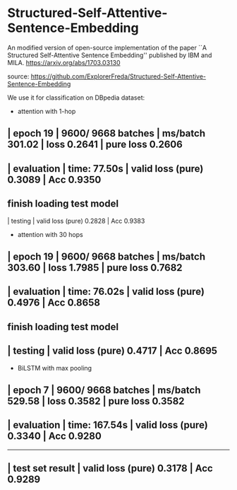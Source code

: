# Structured-Self-Attentive-Sentence-Embedding
An modified version of open-source implementation of the paper ``A Structured Self-Attentive Sentence Embedding'' published by IBM and MILA. 
https://arxiv.org/abs/1703.03130

source: https://github.com/ExplorerFreda/Structured-Self-Attentive-Sentence-Embedding

We use it for classification on DBpedia dataset: 
* attention with 1-hop

| epoch  19 |  9600/ 9668 batches | ms/batch 301.02 | loss 0.2641 | pure loss 0.2606
-----------------------------------------------------------------------------------------
| evaluation | time: 77.50s | valid loss (pure) 0.3089 | Acc   0.9350
-----------------------------------------------------------------------------------------
finish loading test model
-----------------------------------------------------------------------------------------
| testing | valid loss (pure) 0.2828 | Acc   0.9383

* attention with 30 hops

| epoch  19 |  9600/ 9668 batches | ms/batch 303.60 | loss 1.7985 | pure loss 0.7682
-----------------------------------------------------------------------------------------
| evaluation | time: 76.02s | valid loss (pure) 0.4976 | Acc   0.8658
-----------------------------------------------------------------------------------------
finish loading test model
-----------------------------------------------------------------------------------------
| testing | valid loss (pure) 0.4717 | Acc   0.8695
-----------------------------------------------------------------------------------------

* BiLSTM with max pooling

| epoch   7 |  9600/ 9668 batches | ms/batch 529.58 | loss 0.3582 | pure loss 0.3582
-----------------------------------------------------------------------------------------
| evaluation | time: 167.54s | valid loss (pure) 0.3340 | Acc   0.9280
-----------------------------------------------------------------------------------------
-----------------------------------------------------------------------------------------
| test set result | valid loss (pure) 0.3178 | Acc   0.9289
-----------------------------------------------------------------------------------------
